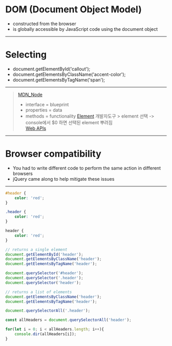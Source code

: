 # DOM (Document Object Model)
- constructed from the browser
- is globally accessible by JavaScript code using the document object
---
# Selecting
- document.getElementById('callout');
- document.getElementsByClassName('accent-color');
- document.getElementsByTagName('span');
---
> [MDN_Node](https://developer.mozilla.org/en-US/docs/Web/API/Node)
> - interface = blueprint
> - properties = data
> - methods = functionality
> [Element](https://developer.mozilla.org/en-US/docs/Web/API/Element)
> 개발자도구 > element 선택
> ->  console에서 $0 하면 선택된 element 뿌려짐  
> [Web APIs](https://developer.mozilla.org/en-US/docs/Web/API)
---
# Browser compatibility
- You had to write different code to perform the same action in different browsers
- jQuery came along to help mitigate these issues
---
```css
#header {
    color: 'red';
}

.header {
    color: 'red';
}

header {
    color: 'red';
}
```
```js
// returns a single element
document.getElementById('header');
document.getElementsByClassName('header');
document.getElementsByTagName('header');

document.querySelector('#header');
document.querySelector('.header');
document.querySelector('header');

// returns a list of elements
document.getElementsByClassName('header');
document.getElementsByTagName('header');

document.querySelectorAll('.header');

const allHeaders = document.querySelectorAll('header');

for(let i = 0; i < allHeaders.length; i++){
    console.dir(allHeaders[i]);
}
```